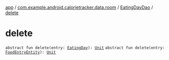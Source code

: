 [app](../../index.md) / [com.example.android.calorietracker.data.room](../index.md) / [EatingDayDao](index.md) / [delete](./delete.md)

# delete

`abstract fun delete(entry: `[`EatingDay`](../../com.example.android.calorietracker.data.models/-eating-day/index.md)`): `[`Unit`](https://kotlinlang.org/api/latest/jvm/stdlib/kotlin/-unit/index.html)
`abstract fun delete(entry: `[`FoodEntryEntity`](../../com.example.android.calorietracker.data.models/-food-entry/index.md)`): `[`Unit`](https://kotlinlang.org/api/latest/jvm/stdlib/kotlin/-unit/index.html)